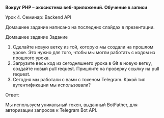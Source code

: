 **Вокруг PHP – экосистема веб-приложений. Обучение в записи**

Урок 4. Семинар: Backend API

Домашнее задание написано на последних слайдах в презентации.

Домашнее задание
Задание
1. Сделайте новую ветку из той, которую мы
   создали на прошлом уроке. Это нужно для
   того, чтобы мы могли работать с кодом из
   прошлого урока.
2. Загрузите весь код из сегодняшнего урока в
   Git в новую ветку, создайте новый pull request.
   Пришлите на проверку ссылку на pull request.
3. Сегодня мы работали с вами с токеном
   Telegram. Какой тип аутентификации мы
   использовали?

Ответ: 

Мы используем уникальный токен, выданный BotFather, для авторизации запросов к Telegram Bot API.


